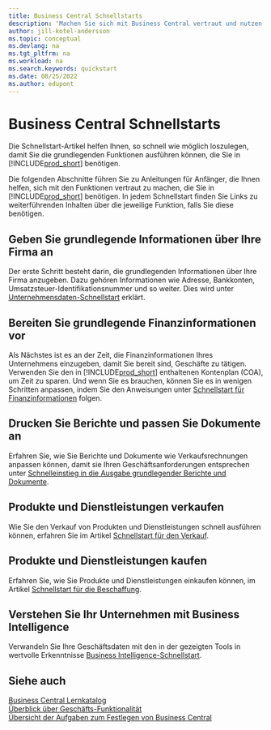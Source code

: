```yaml
---
title: Business Central Schnellstarts
description: 'Machen Sie sich mit Business Central vertraut und nutzen Sie die Schnellstart-Artikel und Tipps, die Ihnen beim Ausfüllen der ersten wichtigen Felder helfen.'
author: jill-kotel-andersson
ms.topic: conceptual
ms.devlang: na
ms.tgt_pltfrm: na
ms.workload: na
ms.search.keywords: quickstart
ms.date: 08/25/2022
ms.author: edupont
---
```


# <a name="business-central-quick-starts" />Business Central Schnellstarts

Die Schnellstart-Artikel helfen Ihnen, so schnell wie möglich loszulegen, damit Sie die grundlegenden Funktionen ausführen können, die Sie in [!INCLUDE[prod_short](includes/prod_short.md)] benötigen.

Die folgenden Abschnitte führen Sie zu Anleitungen für Anfänger, die Ihnen helfen, sich mit den Funktionen vertraut zu machen, die Sie in [!INCLUDE[prod_short](includes/prod_short.md)] benötigen. In jedem Schnellstart finden Sie Links zu weiterführenden Inhalten über die jeweilige Funktion, falls Sie diese benötigen.

## <a name="provide-basic-information-about-your-company" />Geben Sie grundlegende Informationen über Ihre Firma an

Der erste Schritt besteht darin, die grundlegenden Informationen über Ihre Firma anzugeben. Dazu gehören Informationen wie Adresse, Bankkonten, Umsatzsteuer-Identifikationsnummer und so weiter. Dies wird unter [Unternehmensdaten-Schnellstart](quick-start-company-information.md) erklärt.

## <a name="prepare-basic-financial-information" />Bereiten Sie grundlegende Finanzinformationen vor

Als Nächstes ist es an der Zeit, die Finanzinformationen Ihres Unternehmens einzugeben, damit Sie bereit sind, Geschäfte zu tätigen. Verwenden Sie den in [!INCLUDE[prod_short](includes/prod_short.md)] enthaltenen Kontenplan (COA), um Zeit zu sparen. Und wenn Sie es brauchen, können Sie es in wenigen Schritten anpassen, indem Sie den Anweisungen unter [ Schnellstart für Finanzinformationen](quick-start-financial-information.md) folgen.

<!--
## <a name="financial-basics" />Financial Basics

Financial Information  
(chart of accounts, but explained for non-accountants)
-->

## <a name="print-reports-and-customize-documents" />Drucken Sie Berichte und passen Sie Dokumente an

Erfahren Sie, wie Sie Berichte und Dokumente wie Verkaufsrechnungen anpassen können, damit sie Ihren Geschäftsanforderungen entsprechen unter [Schnelleinstieg in die Ausgabe grundlegender Berichte und Dokumente](quick-start-reports-and-documents.md).

<!-- Reports and Documents  
(final reports, but also documents - how do I style invoices to work better for me?)
-->

## <a name="sell-products-and-services" />Produkte und Dienstleistungen verkaufen

Wie Sie den Verkauf von Produkten und Dienstleistungen schnell ausführen können, erfahren Sie im Artikel [Schnellstart für den Verkauf](quick-start-sell-products-and-services.md).

<!--
(customer, items, things on stock or not, orders versus invoices, get paid on time, etc.)
-->

## <a name="buy-products-and-services" />Produkte und Dienstleistungen kaufen

Erfahren Sie, wie Sie Produkte und Dienstleistungen einkaufen können, im Artikel [Schnellstart für die Beschaffung](quick-start-procurement.md).  

<!--
(buy stuff, register in inventory, pay vendor)
-->

## <a name="understand-your-company-with-business-intelligence" />Verstehen Sie Ihr Unternehmen mit Business Intelligence

Verwandeln Sie Ihre Geschäftsdaten mit den in der gezeigten Tools in wertvolle Erkenntnisse [Business Intelligence-Schnellstart](quick-start-business-intelligence.md).

<!--
Business Intelligence  
(reports)
-->

## <a name="see-also" />Siehe auch

[Business Central Lernkatalog](readiness/readiness-learning-catalog.md)  
[Überblick über Geschäfts-Funktionalität](across-business-functionality.md)  
[Übersicht der Aufgaben zum Festlegen von Business Central](setup.md)  
